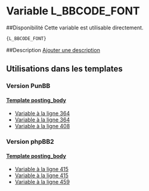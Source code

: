 # Variable L_BBCODE_FONT

##Disponibilité
Cette variable est utilisable directement.

```html
{L_BBCODE_FONT}
```

##Description
[Ajouter une description](https://fa-tvars.appspot.com/var/L_BBCODE_FONT)

## Utilisations dans les templates

### Version PunBB

#### [Template posting_body](punbb/posting_body.md#readme)
* [Variable &agrave; la ligne 364](../punbb/posting_body.tpl#L364)
* [Variable &agrave; la ligne 364](../punbb/posting_body.tpl#L364)
* [Variable &agrave; la ligne 408](../punbb/posting_body.tpl#L408)

### Version phpBB2

#### [Template posting_body](subsilver/posting_body.md#readme)
* [Variable &agrave; la ligne 415](../subsilver/posting_body.tpl#L415)
* [Variable &agrave; la ligne 415](../subsilver/posting_body.tpl#L415)
* [Variable &agrave; la ligne 459](../subsilver/posting_body.tpl#L459)